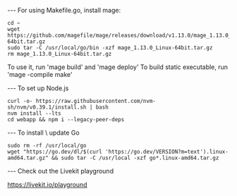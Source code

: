 --- For using Makefile.go, install mage:

```Shell
cd ~
wget https://github.com/magefile/mage/releases/download/v1.13.0/mage_1.13.0_Linux-64bit.tar.gz
sudo tar -C /usr/local/go/bin -xzf mage_1.13.0_Linux-64bit.tar.gz
rm mage_1.13.0_Linux-64bit.tar.gz
```

To use it, run 'mage build' and 'mage deploy'
To build static executable, run 'mage -compile make'

--- To set up Node.js

```Shell
curl -o- https://raw.githubusercontent.com/nvm-sh/nvm/v0.39.1/install.sh | bash
nvm install --lts
cd webapp && npm i --legacy-peer-deps
```

--- To install \ update Go

```Shell
sudo rm -rf /usr/local/go
wget "https://go.dev/dl/$(curl 'https://go.dev/VERSION?m=text').linux-amd64.tar.gz" && sudo tar -C /usr/local -xzf go*.linux-amd64.tar.gz
```
--- Check out the Livekit playground

https://livekit.io/playground
